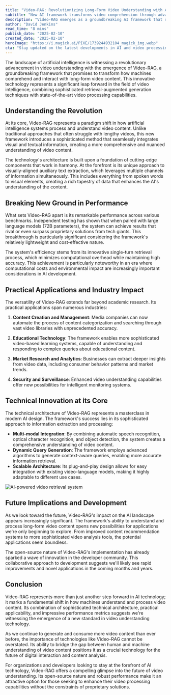 ```yaml
---
title: "Video-RAG: Revolutionizing Long-Form Video Understanding with AI-Powered Retrieval"
subtitle: "New AI framework transforms video comprehension through advanced retrieval-augmented generation"
description: "Video-RAG emerges as a groundbreaking AI framework that revolutionizes how machines understand and process long-form video content. By combining sophisticated retrieval-augmented generation with state-of-the-art video processing, this technology achieves remarkable performance across various benchmarks while remaining cost-effective. Its applications span multiple industries, from content management to educational technology, marking a new era in video intelligence."
author: "David Jenkins"
read_time: "8 mins"
publish_date: "2025-02-10"
created_date: "2025-02-10"
heroImage: "https://i.magick.ai/PIXE/1739244932104_magick_img.webp"
cta: "Stay updated on the latest developments in AI and video processing technology by following us on LinkedIn. Join our community of innovators and technology enthusiasts who are shaping the future of digital interaction."
---
```


The landscape of artificial intelligence is witnessing a revolutionary advancement in video understanding with the emergence of Video-RAG, a groundbreaking framework that promises to transform how machines comprehend and interact with long-form video content. This innovative technology represents a significant leap forward in the field of video intelligence, combining sophisticated retrieval-augmented generation techniques with state-of-the-art video processing capabilities.

## Understanding the Revolution

At its core, Video-RAG represents a paradigm shift in how artificial intelligence systems process and understand video content. Unlike traditional approaches that often struggle with lengthy videos, this new framework introduces a sophisticated method that seamlessly integrates visual and textual information, creating a more comprehensive and nuanced understanding of video content.

The technology's architecture is built upon a foundation of cutting-edge components that work in harmony. At the forefront is its unique approach to visually-aligned auxiliary text extraction, which leverages multiple channels of information simultaneously. This includes everything from spoken words to visual elements, creating a rich tapestry of data that enhances the AI's understanding of the content.

## Breaking New Ground in Performance

What sets Video-RAG apart is its remarkable performance across various benchmarks. Independent testing has shown that when paired with large language models (72B parameters), the system can achieve results that rival or even surpass proprietary solutions from tech giants. This breakthrough is particularly significant considering the framework's relatively lightweight and cost-effective nature.

The system's efficiency stems from its innovative single-turn retrieval process, which minimizes computational overhead while maintaining high accuracy. This achievement is particularly noteworthy in an era where computational costs and environmental impact are increasingly important considerations in AI development.

## Practical Applications and Industry Impact

The versatility of Video-RAG extends far beyond academic research. Its practical applications span numerous industries:

1. **Content Creation and Management**: Media companies can now automate the process of content categorization and searching through vast video libraries with unprecedented accuracy.  

2. **Educational Technology**: The framework enables more sophisticated video-based learning systems, capable of understanding and responding to complex queries about educational content.  

3. **Market Research and Analytics**: Businesses can extract deeper insights from video data, including consumer behavior patterns and market trends.  

4. **Security and Surveillance**: Enhanced video understanding capabilities offer new possibilities for intelligent monitoring systems.  

## Technical Innovation at its Core

The technical architecture of Video-RAG represents a masterclass in modern AI design. The framework's success lies in its sophisticated approach to information extraction and processing:

- **Multi-modal Integration**: By combining automatic speech recognition, optical character recognition, and object detection, the system creates a comprehensive understanding of video content.  
- **Dynamic Query Generation**: The framework employs advanced algorithms to generate context-aware queries, enabling more accurate information retrieval.  
- **Scalable Architecture**: Its plug-and-play design allows for easy integration with existing video-language models, making it highly adaptable to different use cases.  

![AI-powered video retrieval system](https://example.com/path/to/your-image)

## Future Implications and Development

As we look toward the future, Video-RAG's impact on the AI landscape appears increasingly significant. The framework's ability to understand and process long-form video content opens new possibilities for applications we're only beginning to explore. From improved content recommendation systems to more sophisticated video analysis tools, the potential applications seem boundless.

The open-source nature of Video-RAG's implementation has already sparked a wave of innovation in the developer community. This collaborative approach to development suggests we'll likely see rapid improvements and novel applications in the coming months and years.

## Conclusion

Video-RAG represents more than just another step forward in AI technology; it marks a fundamental shift in how machines understand and process video content. Its combination of sophisticated technical architecture, practical applicability, and impressive performance metrics suggests we're witnessing the emergence of a new standard in video understanding technology.

As we continue to generate and consume more video content than ever before, the importance of technologies like Video-RAG cannot be overstated. Its ability to bridge the gap between human and machine understanding of video content positions it as a crucial technology for the future of digital interaction and content analysis.

For organizations and developers looking to stay at the forefront of AI technology, Video-RAG offers a compelling glimpse into the future of video understanding. Its open-source nature and robust performance make it an attractive option for those seeking to enhance their video processing capabilities without the constraints of proprietary solutions.